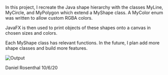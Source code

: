 In this project, I recreate the Java shape hierarchy with the classes MyLine, MyCircle, and MyPolygon which extend a MyShape class.
A MyColor enum was written to allow custom RGBA colors.

JavaFX is then used to print objects of these shapes onto a canvas in chosen sizes and colors. 

Each MyShape class has relevant functions. In the future, I plan add more shape classes and build more features.

![Output](https://i.imgur.com/KzlTr7l.png)

Daniel Rosenthal
10/6/20
